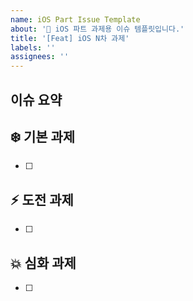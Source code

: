 ```yaml
---
name: iOS Part Issue Template
about: '🍎 iOS 파트 과제용 이슈 템플릿입니다.'
title: '[Feat] iOS N차 과제'
labels: ''
assignees: ''
---
```


##  이슈 요약

<!-- 아래 리스트를 지우고, 작업 내용을 적어주세요. -->

## ❄️ 기본 과제 

- [ ] 

## ⚡️ 도전 과제 

- [ ] 


## 💥 심화 과제 

- [ ] 
